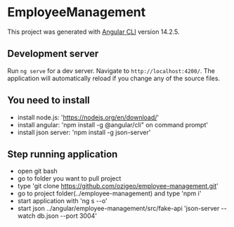 # EmployeeManagement

This project was generated with [Angular CLI](https://github.com/angular/angular-cli) version 14.2.5.

## Development server

Run `ng serve` for a dev server. Navigate to `http://localhost:4200/`. The application will automatically reload if you change any of the source files.

## You need to install

- install node.js: 'https://nodejs.org/en/download/'
- install angular: 'npm install -g @angular/cli" on command prompt'
- install json server: 'npm install -g json-server'

## Step running application

- open git bash
- go to folder you want to pull project
- type 'git clone https://github.com/ozigeo/employee-management.git'
- go to project folder(../employee-management) and type 'npm i'
- start application with 'ng s --o'
- start json ../angular/employee-management/src/fake-api 'json-server --watch db.json --port 3004'
